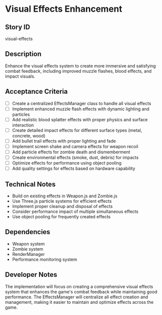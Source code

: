 # Visual Effects Enhancement

## Story ID
visual-effects

## Description
Enhance the visual effects system to create more immersive and satisfying combat feedback, including improved muzzle flashes, blood effects, and impact visuals.

## Acceptance Criteria
- [ ] Create a centralized EffectsManager class to handle all visual effects
- [ ] Implement enhanced muzzle flash effects with dynamic lighting and particles
- [ ] Add realistic blood splatter effects with proper physics and surface interaction
- [ ] Create detailed impact effects for different surface types (metal, concrete, wood)
- [ ] Add bullet trail effects with proper lighting and fade
- [ ] Implement screen shake and camera effects for weapon recoil
- [ ] Add particle effects for zombie death and dismemberment
- [ ] Create environmental effects (smoke, dust, debris) for impacts
- [ ] Optimize effects for performance using object pooling
- [ ] Add quality settings for effects based on hardware capability

## Technical Notes
- Build on existing effects in Weapon.js and Zombie.js
- Use Three.js particle systems for efficient effects
- Implement proper cleanup and disposal of effects
- Consider performance impact of multiple simultaneous effects
- Use object pooling for frequently created effects

## Dependencies
- Weapon system
- Zombie system
- RenderManager
- Performance monitoring system

## Developer Notes
The implementation will focus on creating a comprehensive visual effects system that enhances the game's combat feedback while maintaining good performance. The EffectsManager will centralize all effect creation and management, making it easier to maintain and optimize effects across the game. 
